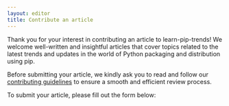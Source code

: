 ```yaml
---
layout: editor
title: Contribute an article
---
```

Thank you for your interest in contributing an article to learn-pip-trends! We welcome well-written and insightful articles that cover topics related to the latest trends and updates in the world of Python packaging and distribution using pip.

Before submitting your article, we kindly ask you to read and follow our [contributing guidelines](./contributing) to ensure a smooth and efficient review process.

To submit your article, please fill out the form below:

